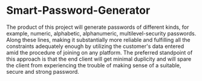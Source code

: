 # Smart-Password-Generator
The product of this project will generate passwords of different kinds, for example, numeric, alphabetic, alphanumeric, multilevel-security passwords. Along these lines, making it substantially more reliable and fulfilling all the constraints adequately enough by utilizing the customer's data entered amid the procedure of joining on any platform. The preferred standpoint of this approach is that the end client will get minimal duplicity and will spare the client from experiencing the trouble of making sense of a suitable, secure and strong password.
